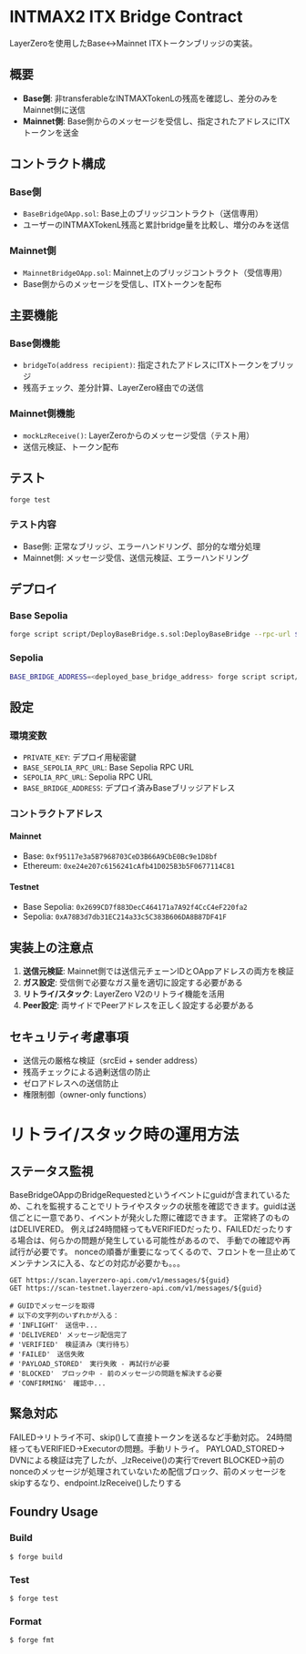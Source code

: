 # INTMAX2 ITX Bridge Contract

LayerZeroを使用したBase↔Mainnet ITXトークンブリッジの実装。

## 概要

- **Base側**: 非transferableなINTMAXTokenLの残高を確認し、差分のみをMainnet側に送信
- **Mainnet側**: Base側からのメッセージを受信し、指定されたアドレスにITXトークンを送金

## コントラクト構成

### Base側
- `BaseBridgeOApp.sol`: Base上のブリッジコントラクト（送信専用）
- ユーザーのINTMAXTokenL残高と累計bridge量を比較し、増分のみを送信

### Mainnet側  
- `MainnetBridgeOApp.sol`: Mainnet上のブリッジコントラクト（受信専用）
- Base側からのメッセージを受信し、ITXトークンを配布

## 主要機能

### Base側機能
- `bridgeTo(address recipient)`: 指定されたアドレスにITXトークンをブリッジ
- 残高チェック、差分計算、LayerZero経由での送信

### Mainnet側機能
- `mockLzReceive()`: LayerZeroからのメッセージ受信（テスト用）
- 送信元検証、トークン配布

## テスト

```bash
forge test
```

### テスト内容
- Base側: 正常なブリッジ、エラーハンドリング、部分的な増分処理
- Mainnet側: メッセージ受信、送信元検証、エラーハンドリング

## デプロイ

### Base Sepolia
```bash
forge script script/DeployBaseBridge.s.sol:DeployBaseBridge --rpc-url $BASE_SEPOLIA_RPC_URL --broadcast
```

### Sepolia  
```bash
BASE_BRIDGE_ADDRESS=<deployed_base_bridge_address> forge script script/DeployMainnetBridge.s.sol:DeployMainnetBridge --rpc-url $SEPOLIA_RPC_URL --broadcast
```

## 設定

### 環境変数
- `PRIVATE_KEY`: デプロイ用秘密鍵
- `BASE_SEPOLIA_RPC_URL`: Base Sepolia RPC URL
- `SEPOLIA_RPC_URL`: Sepolia RPC URL  
- `BASE_BRIDGE_ADDRESS`: デプロイ済みBaseブリッジアドレス

### コントラクトアドレス

#### Mainnet
- Base: `0xf95117e3a5B7968703CeD3B66A9CbE0Bc9e1D8bf`
- Ethereum: `0xe24e207c6156241cAfb41D025B3b5F0677114C81`

#### Testnet
- Base Sepolia: `0x2699CD7f883DecC464171a7A92f4CcC4eF220fa2`
- Sepolia: `0xA78B3d7db31EC214a33c5C383B606DA8B87DF41F`

## 実装上の注意点

1. **送信元検証**: Mainnet側では送信元チェーンIDとOAppアドレスの両方を検証
2. **ガス設定**: 受信側で必要なガス量を適切に設定する必要がある
3. **リトライ/スタック**: LayerZero V2のリトライ機能を活用
4. **Peer設定**: 両サイドでPeerアドレスを正しく設定する必要がある

## セキュリティ考慮事項

- 送信元の厳格な検証（srcEid + sender address）
- 残高チェックによる過剰送信の防止  
- ゼロアドレスへの送信防止
- 権限制御（owner-only functions）

# リトライ/スタック時の運用方法
## ステータス監視
BaseBridgeOAppのBridgeRequestedというイベントにguidが含まれているため、これを監視することでリトライやスタックの状態を確認できます。guidは送信ごとに一意であり、イベントが発火した際に確認できます。
正常終了のものはDELIVERED。
例えば24時間経ってもVERIFIEDだったり、FAILEDだったりする場合は、何らかの問題が発生している可能性があるので、
手動での確認や再試行が必要です。
nonceの順番が重要になってくるので、フロントを一旦止めてメンテナンスに入る、などの対応が必要かも。。。

```
GET https://scan.layerzero-api.com/v1/messages/${guid}
GET https://scan-testnet.layerzero-api.com/v1/messages/${guid}

# GUIDでメッセージを取得
# 以下の文字列のいずれかが入る：
# 'INFLIGHT'　送信中...
# 'DELIVERED' メッセージ配信完了
# 'VERIFIED'　検証済み（実行待ち）
# 'FAILED'　送信失敗
# 'PAYLOAD_STORED'　実行失敗 - 再試行が必要
# 'BLOCKED'　ブロック中 - 前のメッセージの問題を解決する必要
# 'CONFIRMING'　確認中...
```

## 緊急対応
FAILED->リトライ不可、skip()して直接トークンを送るなど手動対応。
24時間経ってもVERIFIED->Executorの問題。手動リトライ。
PAYLOAD_STORED-> DVNによる検証は完了したが、_lzReceive()の実行でrevert
BLOCKED->前のnonceのメッセージが処理されていないため配信ブロック、前のメッセージをskipするなり、endpoint.lzReceive()したりする




## Foundry Usage

### Build
```shell
$ forge build
```

### Test
```shell
$ forge test
```

### Format
```shell
$ forge fmt
```
